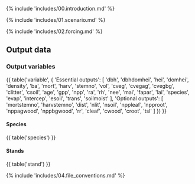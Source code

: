 {% include 'includes/00.introduction.md' %}

{% include 'includes/01.scenario.md' %}

{% include 'includes/02.forcing.md' %}

Output data
-----------

### Output variables

{{ table('variable', {
    'Essential outputs': [
        'dbh',
        'dbhdomhei',
        'hei',
        'domhei',
        'density',
        'ba',
        'mort',
        'harv',
        'stemno',
        'vol',
        'cveg',
        'cvegag',
        'cvegbg',
        'clitter',
        'csoil',
        'age',
        'gpp',
        'npp',
        'ra',
        'rh',
        'nee',
        'mai',
        'fapar',
        'lai',
        'species',
        'evap',
        'intercep',
        'esoil',
        'trans',
        'soilmoist'
    ],
    'Optional outputs': [
        'mortstemno',
        'harvstemno',
        'dist',
        'nlit',
        'nsoil',
        'nppleaf',
        'npproot',
        'nppagwood',
        'nppbgwood',
        'rr',
        'cleaf',
        'cwood',
        'croot',
        'tsl'
    ]
}) }}

#### Species

{{ table('species') }}

#### Stands

{{ table('stand') }}

{% include 'includes/04.file_conventions.md' %}
